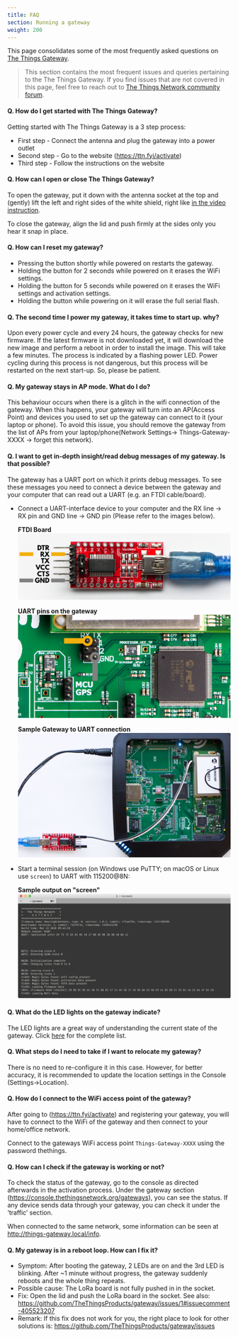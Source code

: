 ```yaml
---
title: FAQ
section: Running a gateway
weight: 200
---
```


This page consolidates some of the most frequently asked questions on [The Things Gateway](../../gateway/index.md).

> This section contains the most frequent issues and queries pertaining to the The Things Gateway. If you find issues that are not covered in this page, feel free to reach out to [The Things Network community forum](https://www.thethingsnetwork.org/forum).

#### Q. How do I get started with The Things Gateway?

Getting started with The Things Gateway is a 3 step process:

- First step - Connect the antenna and plug the gateway into a power outlet
- Second step - Go to the website (https://ttn.fyi/activate)
- Third step - Follow the instructions on the website

#### Q. How can I open or close The Things Gateway?

To open the gateway, put it down with the antenna socket at the top and (gently) lift the left and right sides of the white shield, right like [in the video instruction](https://youtu.be/cJNK4y1is2Q?t=45s).

To close the gateway, align the lid and push firmly at the sides only you hear it snap in place.

#### Q. How can I reset my gateway?

- Pressing the button shortly while powered on restarts the gateway.
- Holding the button for 2 seconds while powered on it erases the WiFi settings.
- Holding the button for 5 seconds while powered on it erases the WiFi settings and activation settings.
- Holding the button while powering on it will erase the full serial flash.

#### Q. The second time I power my gateway, it takes time to start up. why?

Upon every power cycle and every 24 hours, the gateway checks for new firmware. If the latest firmware is not downloaded yet, it will download the new image and perform a reboot in order to install the image. This will take a few minutes. The process is indicated by a flashing power LED. Power cycling during this process is not dangerous, but this process will be restarted on the next start-up. So, please be patient.

#### Q. My gateway stays in AP mode. What do I do?

This behaviour occurs when there is a glitch in the wifi connection of the gateway. When this happens, your gateway will turn into an AP(Access Point) and devices you used to set up the gateway can connect to it (your laptop or phone). To avoid this issue, you should remove the gateway from the list of APs from your laptop/phone(Network Settings-> Things-Gateway-XXXX -> forget this network).

#### Q. I want to get in-depth insight/read debug messages of my gateway. Is that possible?
The gateway has a UART port on which it prints debug messages. To see these messages you need to connect a device between the gateway and your computer that can read out a UART (e.g. an FTDI cable/board).

- Connect a UART-interface device to your computer and the RX line -> RX pin and GND line -> GND pin (Please refer to the images below).

    **FTDI Board**
    ![FTDI Board](../ftdi.jpg)

    **UART pins on the gateway**
    ![Gateway UART pins](../gtw-uart.jpg)

    **Sample Gateway to UART connection**
    ![Sample connection](../uart-sample.jpg)

- Start a terminal session (on Windows use PuTTY; on macOS or Linux use `screen`) to UART with 115200@8N:

    **Sample output on "screen"**
    ![Sample output on "screen"](../screen-macos.png)


#### Q. What do the LED lights on the gateway indicate?

The LED lights are a great way of understanding the current state of the gateway. Click [here](../ledstatus.md) for the complete list.


#### Q. What steps do I need to take if I want to relocate my gateway?

There is no need to re-configure it in this case. However, for better accuracy, it is recommended to update the location settings in the Console (Settings->Location).

#### Q. How do I connect to the WiFi access point of the gateway?

After going to  (https://ttn.fyi/activate) and registering your gateway, you will have to connect to the WiFi of the gateway and then connect to your home/office network. 

Connect to the gateways WiFi access point ``Things-Gateway-XXXX`` using the password thethings.

#### Q. How can I check if the gateway is working or not?

To check the status of the gateway, go to the console as directed afterwards in the activation process. Under the gateway section (https://console.thethingsnetwork.org/gateways), you can see the status. If any device sends data through your gateway, you can check it under the ‘traffic’ section.

When connected to the same network, some information can be seen at http://things-gateway.local/info.

#### Q. My gateway is in a reboot loop. How can I fix it?

- Symptom: After booting the gateway, 2 LEDs are on and the 3rd LED is blinking. After ~1 minute without progress, the gateway suddenly reboots and the whole thing repeats.
- Possible cause: The LoRa board is not fully pushed in in the socket. 
- Fix: Open the lid and push the LoRa board in the socket. See also: https://github.com/TheThingsProducts/gateway/issues/1#issuecomment-405523207
- Remark: If this fix does not work for you, the right place to look for other solutions is: https://github.com/TheThingsProducts/gateway/issues
